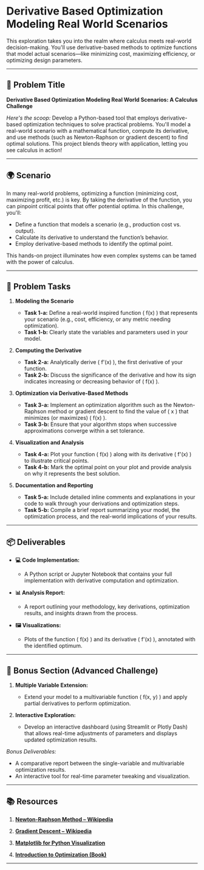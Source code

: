 # Derivative Based Optimization Modeling Real World Scenarios

This exploration takes you into the realm where calculus meets real-world decision-making. You'll use derivative-based methods to optimize functions that model actual scenarios—like minimizing cost, maximizing efficiency, or optimizing design parameters.

---

## 📝 Problem Title

**Derivative Based Optimization Modeling Real World Scenarios: A Calculus Challenge**

*Here's the scoop:*
Develop a Python-based tool that employs derivative-based optimization techniques to solve practical problems. You'll model a real-world scenario with a mathematical function, compute its derivative, and use methods (such as Newton-Raphson or gradient descent) to find optimal solutions. This project blends theory with application, letting you see calculus in action!

---

## 🌍 Scenario

In many real-world problems, optimizing a function (minimizing cost, maximizing profit, etc.) is key. By taking the derivative of the function, you can pinpoint critical points that offer potential optima. In this challenge, you'll:
- Define a function that models a scenario (e.g., production cost vs. output).
- Calculate its derivative to understand the function’s behavior.
- Employ derivative-based methods to identify the optimal point.
  
This hands-on project illuminates how even complex systems can be tamed with the power of calculus.

---

## 🔧 Problem Tasks

1. **Modeling the Scenario**
   - **Task 1-a:** Define a real-world inspired function \( f(x) \) that represents your scenario (e.g., cost, efficiency, or any metric needing optimization).  
   - **Task 1-b:** Clearly state the variables and parameters used in your model.

2. **Computing the Derivative**
   - **Task 2-a:** Analytically derive \( f'(x) \), the first derivative of your function.  
   - **Task 2-b:** Discuss the significance of the derivative and how its sign indicates increasing or decreasing behavior of \( f(x) \).

3. **Optimization via Derivative-Based Methods**
   - **Task 3-a:** Implement an optimization algorithm such as the Newton-Raphson method or gradient descent to find the value of \( x \) that minimizes (or maximizes) \( f(x) \).  
   - **Task 3-b:** Ensure that your algorithm stops when successive approximations converge within a set tolerance.

4. **Visualization and Analysis**
   - **Task 4-a:** Plot your function \( f(x) \) along with its derivative \( f'(x) \) to illustrate critical points.  
   - **Task 4-b:** Mark the optimal point on your plot and provide analysis on why it represents the best solution.

5. **Documentation and Reporting**
   - **Task 5-a:** Include detailed inline comments and explanations in your code to walk through your derivations and optimization steps.  
   - **Task 5-b:** Compile a brief report summarizing your model, the optimization process, and the real-world implications of your results.

---

## 📦 Deliverables

- **💻 Code Implementation:**
  - A Python script or Jupyter Notebook that contains your full implementation with derivative computation and optimization.
  
- **📊 Analysis Report:**
  - A report outlining your methodology, key derivations, optimization results, and insights drawn from the process.
  
- **🖼️ Visualizations:**
  - Plots of the function \( f(x) \) and its derivative \( f'(x) \), annotated with the identified optimum.

---

## 🎁 Bonus Section (Advanced Challenge)

1. **Multiple Variable Extension:**
   - Extend your model to a multivariable function \( f(x, y) \) and apply partial derivatives to perform optimization.
   
2. **Interactive Exploration:**
   - Develop an interactive dashboard (using Streamlit or Plotly Dash) that allows real-time adjustments of parameters and displays updated optimization results.

*Bonus Deliverables:*
- A comparative report between the single-variable and multivariable optimization results.
- An interactive tool for real-time parameter tweaking and visualization.

---

## 📚 Resources

1. **[Newton-Raphson Method – Wikipedia](https://en.wikipedia.org/wiki/Newton%E2%80%93Raphson_method)**

2. **[Gradient Descent – Wikipedia](https://en.wikipedia.org/wiki/Gradient_descent)**

3. **[Matplotlib for Python Visualization](https://matplotlib.org/)**

4. **[Introduction to Optimization (Book)](https://www.cambridge.org/core/books/introduction-to-optimization/E7B3FD4E8F7C5A6D39F973B0AB6D4E63)**

---
